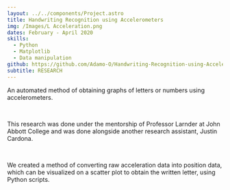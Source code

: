 ```yaml
---
layout: ../../components/Project.astro
title: Handwriting Recognition using Accelerometers
img: /Images/L Acceleration.png
dates: February - April 2020
skills:
  - Python
  - Matplotlib
  - Data manipulation
github: https://github.com/Adamo-O/Handwriting-Recognition-using-Accelerometers
subtitle: RESEARCH
---
```

An automated method of obtaining graphs of letters or
numbers using accelerometers.

<br />

This research was done under the mentorship of Professor
Larnder at John Abbott College and was done alongside
another research assistant, Justin Cardona.

<br />

We created a method of converting raw acceleration data
into position data, which can be visualized on a scatter
plot to obtain the written letter, using Python scripts.
